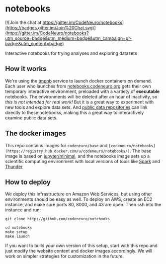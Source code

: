 # notebooks

[![Join the chat at https://gitter.im/CodeNeuro/notebooks](https://badges.gitter.im/Join%20Chat.svg)](https://gitter.im/CodeNeuro/notebooks?utm_source=badge&utm_medium=badge&utm_campaign=pr-badge&utm_content=badge)

Interactive notebooks for trying analyses and exploring datasets

## How it works

We're using the [tmpnb](http://github.com/jupyter/tmpnb) service to launch docker containers on demand. Each user who launches from [notebooks.codeneuro.org](http://notebooks.codeneuro.org) gets their own temporary interactive environment, preloaded with a vartiety of **executable** notebooks. The environments will be deleted after an hour of inactivity, so *this is not intended for real work!* But it is a great way to experiment with new tools and explore data sets. And [public data repositories](http://datasets/codeneuro.org) can link directly to these notebooks, making this a great way to interactively examine public data sets.

## The docker images

This repo contains images for `codeneuro/base` and `[codeneuro/notebooks](https://registry.hub.docker.com/u/codeneuro/notebooks/)`. The base image is based on [jupyter/minimal](https://github.com/jupyter/docker-demo-images/tree/master/common), and the notebooks image sets up a scientific computing environment with local versions of tools like [Spark](http://spark.apache.org) and [Thunder](http://thunder-project.org)

## How to deploy

We deploy this infrastructure on Amazon Web Services, but using other environments should be easy as well. To deploy on AWS, create an EC2 instance, and make sure ports 80, 8000, and 43 are open. Then ssh into the instance and run:

```
git clone http://github.com/codeneuro/notebooks
```
```
cd notebooks
make setup
make launch
```

If you want to build your own version of this setup, start with this repo and just modify the website content and docker images accordingly. We will work on simpler strategies for customization in the future.
